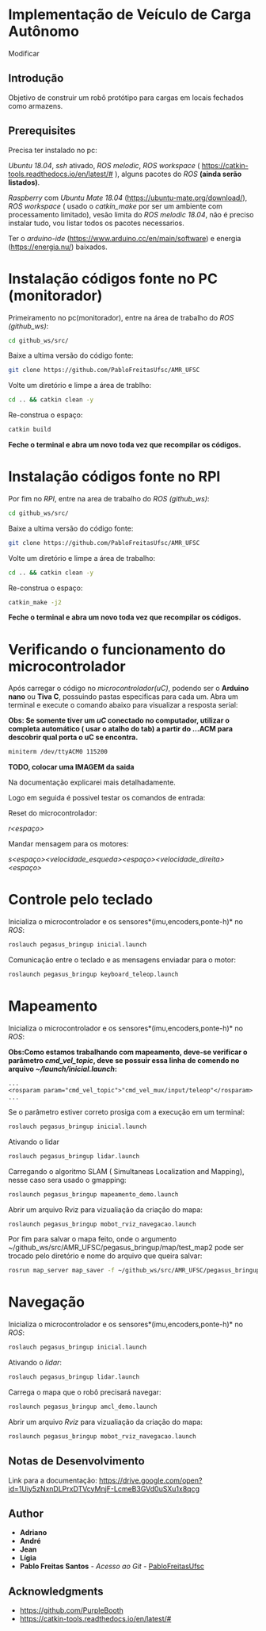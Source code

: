 # Implementação de Veículo de Carga Autônomo

Modificar

## Introdução

Objetivo de construir um robô protótipo para cargas em locais fechados como armazens.


## Prerequisites

Precisa ter instalado no pc:

*Ubuntu 18.04*, *ssh* ativado, *ROS melodic*, *ROS workspace* ( https://catkin-tools.readthedocs.io/en/latest/# ), alguns pacotes do *ROS* **(ainda serão listados)**.

*Raspberry* com *Ubuntu Mate 18.04* (https://ubuntu-mate.org/download/), *ROS workspace* ( usado o *catkin_make* por ser um ambiente com processamento limitado), vesão limita do *ROS melodic 18.04*, não é preciso instalar tudo, vou listar todos os pacotes necessarios.

Ter o *arduino-ide* (https://www.arduino.cc/en/main/software) e energia (https://energia.nu/) baixados.


# Instalação códigos fonte no PC (monitorador)


Primeiramento no pc(monitorador), entre na área de trabalho do *ROS (github_ws)*:


```bash
cd github_ws/src/
```

Baixe a ultima versão do código fonte:


```bash
git clone https://github.com/PabloFreitasUfsc/AMR_UFSC
```

Volte um diretório e limpe a área de trablho:

```bash
cd .. && catkin clean -y
```
Re-construa o espaço:

```bash
catkin build
```
**Feche o terminal e abra um novo toda vez que recompilar os códigos.**






# Instalação códigos fonte no RPI

Por fim no *RPI*, entre na area de trabalho do *ROS (github_ws)*:

```bash
cd github_ws/src/
```
Baixe a ultima versão do código fonte:

```bash
git clone https://github.com/PabloFreitasUfsc/AMR_UFSC
```
Volte um diretório e limpe a área de trabalho:


```bash
cd .. && catkin clean -y
```
Re-construa o espaço:



```bash
catkin_make -j2
```
**Feche o terminal e abra um novo toda vez que recompilar os códigos.**


# Verificando o funcionamento do microcontrolador

Após carregar o código no *microcontrolador(uC)*, podendo ser o **Arduino nano** ou **Tiva C**, possuindo pastas especificas para cada um. Abra um terminal e execute o comando abaixo para visualizar a resposta serial:

**Obs: Se somente tiver um *uC* conectado no computador, utilizar o completa automático ( usar o atalho do tab) a partir do ...ACM para descobrir qual porta o uC se encontra.**

```bash
miniterm /dev/ttyACM0 115200
```
**TODO, colocar uma IMAGEM da saida**

Na documentação explicarei mais detalhadamente.

Logo em seguida é possivel testar os comandos de entrada:


Reset do microcontrolador:

*r<espaço><enter>*

Mandar mensagem para os motores:

*s<espaço><velocidade_esqueda><espaço><velocidade_direita><espaço>*



# Controle pelo teclado


Inicializa o microcontrolador e os sensores*(imu,encoders,ponte-h)* no *ROS*:


```bash
roslauch pegasus_bringup inicial.launch
```

Comunicação entre o teclado e as mensagens enviadar para o motor:

```bash
roslaunch pegasus_bringup keyboard_teleop.launch
```

# Mapeamento


Inicializa o microcontrolador e os sensores*(imu,encoders,ponte-h)* no *ROS*:

**Obs:Como estamos trabalhando com mapeamento, deve-se verificar o parâmetro *cmd_vel_topic*, deve se possuir essa linha de comendo no arquivo *~/launch/inicial.launch*:**

```launch
...
<rosparam param="cmd_vel_topic">"cmd_vel_mux/input/teleop"</rosparam>
...
```
Se o parâmetro estiver correto prosiga com a execução em um terminal:
```bash
roslauch pegasus_bringup inicial.launch
```

Ativando o lidar

```bash
roslauch pegasus_bringup lidar.launch
```

Carregando o algoritmo SLAM ( Simultaneas Localization and Mapping), nesse caso sera usado o gmapping:
```bash
roslaunch pegasus_bringup mapeamento_demo.launch

```
Abrir um arquivo Rviz para vizualiação da criação do mapa:

```bash
roslaunch pegasus_bringup mobot_rviz_navegacao.launch
```

Por fim para salvar o mapa feito, onde o argumento ~/github_ws/src/AMR_UFSC/pegasus_bringup/map/test_map2 pode ser trocado pelo diretório e nome do arquivo que queira salvar:


```bash
rosrun map_server map_saver -f ~/github_ws/src/AMR_UFSC/pegasus_bringup/map/test_map2
```

# Navegação


Inicializa o microcontrolador e os sensores*(imu,encoders,ponte-h)* no *ROS*:

```bash
roslauch pegasus_bringup inicial.launch
```

Ativando o *lidar*:

```bash
roslauch pegasus_bringup lidar.launch
```

Carrega o mapa que o robô precisará navegar:

```bash
roslaunch pegasus_bringup amcl_demo.launch

```
Abrir um arquivo *Rviz* para vizualiação da criação do mapa:

```bash
roslaunch pegasus_bringup mobot_rviz_navegacao.launch
```

## Notas de Desenvolvimento

Link para a documentação:
<https://drive.google.com/open?id=1Uiy5zNxnDLPrxDTVcyMnjF-LcmeB3GVd0uSXu1x8qcg>



## Author

-   **Adriano**
-   **André**
-   **Jean**
-   **Lígia**
-   **Pablo Freitas Santos** - _Acesso ao Git_ - [PabloFreitasUfsc](https://github.com/PabloFreitasUfsc)


## Acknowledgments

-   <https://github.com/PurpleBooth>
- <https://catkin-tools.readthedocs.io/en/latest/#>
